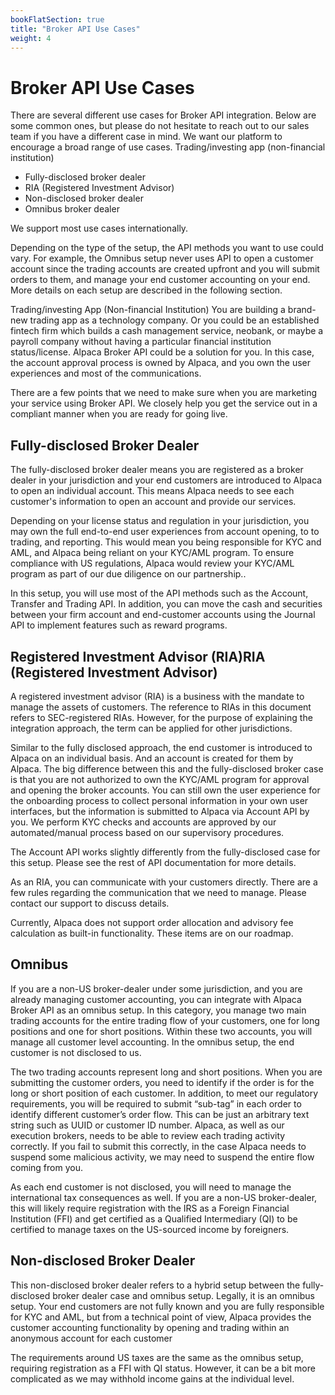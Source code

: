 ```yaml
---
bookFlatSection: true
title: "Broker API Use Cases"
weight: 4
---
```


# Broker API Use Cases

There are several different use cases for Broker API integration. Below are some common ones, but please do not hesitate to reach out to our sales team if you have a different case in mind. We want our platform to encourage a broad range of use cases.
Trading/investing app (non-financial institution)

- Fully-disclosed broker dealer
- RIA (Registered Investment Advisor)
- Non-disclosed broker dealer
- Omnibus broker dealer

We support most use cases internationally.

Depending on the type of the setup, the API methods you want to use could vary. For example, the Omnibus setup never uses API to open a customer account since the trading accounts are created upfront and you will submit orders to them, and manage your end customer accounting on your end. More details on each setup are described in the following section.

Trading/investing App (Non-financial Institution)
You are building a brand-new trading app as a technology company. Or you could be an established fintech firm which builds a cash management service, neobank, or maybe a payroll company without having a particular financial institution status/license. Alpaca Broker API could be a solution for you. In this case, the account approval process is owned by Alpaca, and you own the user experiences and most of the communications.

There are a few points that we need to make sure when you are marketing your service using Broker API. We closely help you get the service out in a compliant manner when you are ready for going live.

## Fully-disclosed Broker Dealer

The fully-disclosed broker dealer means you are registered as a broker dealer in your jurisdiction and your end customers are introduced to Alpaca to open an individual account. This means Alpaca needs to see each customer's information to open an account and provide our services.

Depending on your license status and regulation in your jurisdiction, you may own the full end-to-end user experiences from account opening, to to trading, and reporting. This would mean you being responsible for KYC and AML, and Alpaca being reliant on your KYC/AML program. To ensure compliance with US regulations, Alpaca would review your KYC/AML program as part of our due diligence on our partnership..

In this setup, you will use most of the API methods such as the Account, Transfer and Trading API. In addition, you can move the cash and securities between your firm account and end-customer accounts using the Journal API to implement features such as reward programs.

## Registered Investment Advisor (RIA)RIA (Registered Investment Advisor)

A registered investment advisor (RIA) is a business with the mandate to manage the assets of customers. The reference to RIAs in this document refers to SEC-registered RIAs. However, for the purpose of explaining the integration approach, the term can be applied for other jurisdictions.

Similar to the fully disclosed approach, the end customer is introduced to Alpaca on an individual basis. And an account is created for them by Alpaca. The big difference between this and the fully-disclosed broker case is that you are not authorized to own the KYC/AML program for approval and opening the broker accounts. You can still own the user experience for the onboarding process to collect personal information in your own user interfaces, but the information is submitted to Alpaca via Account API by you. We perform KYC checks and accounts are approved by our automated/manual process based on our supervisory procedures.

The Account API works slightly differently from the fully-disclosed case for this setup. Please see the rest of API documentation for more details.

As an RIA, you can communicate with your customers directly. There are a few rules regarding the communication that we need to manage. Please contact our support to discuss details.

Currently, Alpaca does not support order allocation and advisory fee calculation as built-in functionality. These items are on our roadmap.

## Omnibus

If you are a non-US broker-dealer under some jurisdiction, and you are already managing customer accounting, you can integrate with Alpaca Broker API as an omnibus setup. In this category, you manage two main trading accounts for the entire trading flow of your customers, one for long positions and one for short positions. Within these two accounts, you will manage all customer level accounting. In the omnibus setup, the end customer is not disclosed to us.

The two trading accounts represent long and short positions. When you are submitting the customer orders, you need to identify if the order is for the long or short position of each customer. In addition, to meet our regulatory requirements, you will be required to submit “sub-tag” in each order to identify different customer’s order flow. This can be just an arbitrary text string such as UUID or customer ID number. Alpaca, as well as our execution brokers, needs to be able to review each trading activity correctly. If you fail to submit this correctly, in the case Alpaca needs to suspend some malicious activity, we may need to suspend the entire flow coming from you.

As each end customer is not disclosed, you will need to manage the international tax consequences as well. If you are a non-US broker-dealer, this will likely require registration with the IRS as a Foreign Financial Institution (FFI) and get certified as a Qualified Intermediary (QI) to be certified to manage taxes on the US-sourced income by foreigners.

## Non-disclosed Broker Dealer

This non-disclosed broker dealer refers to a hybrid setup between the fully-disclosed broker dealer case and omnibus setup. Legally, it is an omnibus setup. Your end customers are not fully known and you are fully responsible for KYC and AML, but from a technical point of view, Alpaca provides the customer accounting functionality by opening and trading within an anonymous account for each customer

The requirements around US taxes are the same as the omnibus setup, requiring registration as a FFI with QI status. However, it can be a bit more complicated as we may withhold income gains at the individual level.
